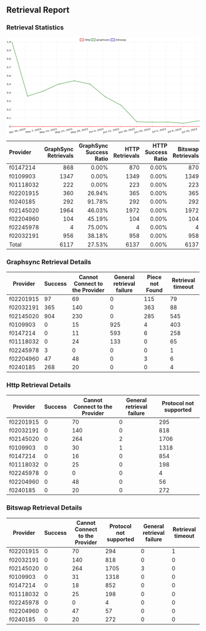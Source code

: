 ## Retrieval Report
### Retrieval Statistics
<img src="https://raw.githubusercontent.com/data-preservation-programs/filplus-checker-assets/main/filecoin-project/filecoin-plus-large-datasets/issues/1039/1689931210403.png"/>

| Provider  | GraphSync Retrievals | GraphSync Success Ratio | HTTP Retrievals | HTTP Success Ratio | Bitswap Retrievals | Bitswap Success Ratio |
| :-------- | -------------------: | ----------------------: | --------------: | -----------------: | -----------------: | --------------------: |
| f0147214  |                  868 |                   0.00% |             870 |              0.00% |                870 |                 0.00% |
| f0109903  |                 1347 |                   0.00% |            1349 |              0.00% |               1349 |                 0.00% |
| f01118032 |                  222 |                   0.00% |             223 |              0.00% |                223 |                 0.00% |
| f02201915 |                  360 |                  26.94% |             365 |              0.00% |                365 |                 0.00% |
| f0240185  |                  292 |                  91.78% |             292 |              0.00% |                292 |                 0.00% |
| f02145020 |                 1964 |                  46.03% |            1972 |              0.00% |               1972 |                 0.00% |
| f02204960 |                  104 |                  45.19% |             104 |              0.00% |                104 |                 0.00% |
| f02245978 |                    4 |                  75.00% |               4 |              0.00% |                  4 |                 0.00% |
| f02032191 |                  956 |                  38.18% |             958 |              0.00% |                958 |                 0.00% |
| Total     |                 6117 |                  27.53% |            6137 |              0.00% |               6137 |                 0.00% |

### Graphsync Retrieval Details
| Provider  | Success | Cannot Connect to the Provider | General retrieval failure | Piece not Found | Retrieval timeout |
| --------- | ------- | ------------------------------ | ------------------------- | --------------- | ----------------- |
| f02201915 | 97      | 69                             | 0                         | 115             | 79                |
| f02032191 | 365     | 140                            | 0                         | 363             | 88                |
| f02145020 | 904     | 230                            | 0                         | 285             | 545               |
| f0109903  | 0       | 15                             | 925                       | 4               | 403               |
| f0147214  | 0       | 11                             | 593                       | 6               | 258               |
| f01118032 | 0       | 24                             | 133                       | 0               | 65                |
| f02245978 | 3       | 0                              | 0                         | 0               | 1                 |
| f02204960 | 47      | 48                             | 0                         | 3               | 6                 |
| f0240185  | 268     | 20                             | 0                         | 0               | 4                 |

### Http Retrieval Details
| Provider  | Success | Cannot Connect to the Provider | General retrieval failure | Protocol not supported |
| --------- | ------- | ------------------------------ | ------------------------- | ---------------------- |
| f02201915 | 0       | 70                             | 0                         | 295                    |
| f02032191 | 0       | 140                            | 0                         | 818                    |
| f02145020 | 0       | 264                            | 2                         | 1706                   |
| f0109903  | 0       | 30                             | 1                         | 1318                   |
| f0147214  | 0       | 16                             | 0                         | 854                    |
| f01118032 | 0       | 25                             | 0                         | 198                    |
| f02245978 | 0       | 0                              | 0                         | 4                      |
| f02204960 | 0       | 48                             | 0                         | 56                     |
| f0240185  | 0       | 20                             | 0                         | 272                    |

### Bitswap Retrieval Details
| Provider  | Success | Cannot Connect to the Provider | Protocol not supported | General retrieval failure | Retrieval timeout |
| --------- | ------- | ------------------------------ | ---------------------- | ------------------------- | ----------------- |
| f02201915 | 0       | 70                             | 294                    | 0                         | 1                 |
| f02032191 | 0       | 140                            | 818                    | 0                         | 0                 |
| f02145020 | 0       | 264                            | 1705                   | 3                         | 0                 |
| f0109903  | 0       | 31                             | 1318                   | 0                         | 0                 |
| f0147214  | 0       | 18                             | 852                    | 0                         | 0                 |
| f01118032 | 0       | 25                             | 198                    | 0                         | 0                 |
| f02245978 | 0       | 0                              | 4                      | 0                         | 0                 |
| f02204960 | 0       | 47                             | 57                     | 0                         | 0                 |
| f0240185  | 0       | 20                             | 272                    | 0                         | 0                 |
